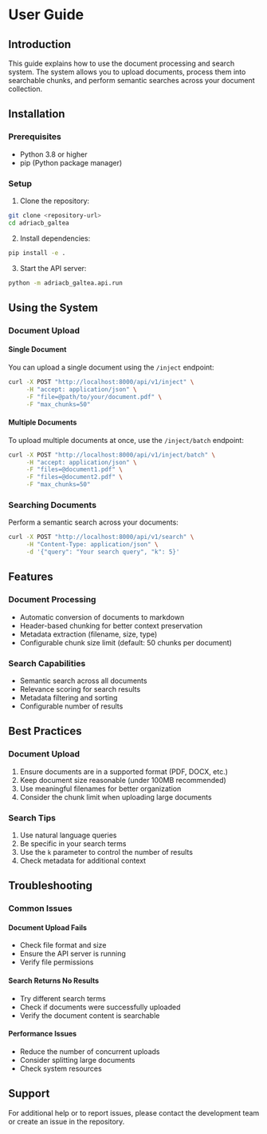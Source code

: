 # User Guide

## Introduction
This guide explains how to use the document processing and search system. The system allows you to upload documents, process them into searchable chunks, and perform semantic searches across your document collection.

## Installation

### Prerequisites
- Python 3.8 or higher
- pip (Python package manager)

### Setup
1. Clone the repository:
```bash
git clone <repository-url>
cd adriacb_galtea
```

2. Install dependencies:
```bash
pip install -e .
```

3. Start the API server:
```bash
python -m adriacb_galtea.api.run
```

## Using the System

### Document Upload

#### Single Document
You can upload a single document using the `/inject` endpoint:

```bash
curl -X POST "http://localhost:8000/api/v1/inject" \
     -H "accept: application/json" \
     -F "file=@path/to/your/document.pdf" \
     -F "max_chunks=50"
```

#### Multiple Documents
To upload multiple documents at once, use the `/inject/batch` endpoint:

```bash
curl -X POST "http://localhost:8000/api/v1/inject/batch" \
     -H "accept: application/json" \
     -F "files=@document1.pdf" \
     -F "files=@document2.pdf" \
     -F "max_chunks=50"
```

### Searching Documents

Perform a semantic search across your documents:

```bash
curl -X POST "http://localhost:8000/api/v1/search" \
     -H "Content-Type: application/json" \
     -d '{"query": "Your search query", "k": 5}'
```

## Features

### Document Processing
- Automatic conversion of documents to markdown
- Header-based chunking for better context preservation
- Metadata extraction (filename, size, type)
- Configurable chunk size limit (default: 50 chunks per document)

### Search Capabilities
- Semantic search across all documents
- Relevance scoring for search results
- Metadata filtering and sorting
- Configurable number of results

## Best Practices

### Document Upload
1. Ensure documents are in a supported format (PDF, DOCX, etc.)
2. Keep document size reasonable (under 100MB recommended)
3. Use meaningful filenames for better organization
4. Consider the chunk limit when uploading large documents

### Search Tips
1. Use natural language queries
2. Be specific in your search terms
3. Use the `k` parameter to control the number of results
4. Check metadata for additional context

## Troubleshooting

### Common Issues

#### Document Upload Fails
- Check file format and size
- Ensure the API server is running
- Verify file permissions

#### Search Returns No Results
- Try different search terms
- Check if documents were successfully uploaded
- Verify the document content is searchable

#### Performance Issues
- Reduce the number of concurrent uploads
- Consider splitting large documents
- Check system resources

## Support
For additional help or to report issues, please contact the development team or create an issue in the repository. 